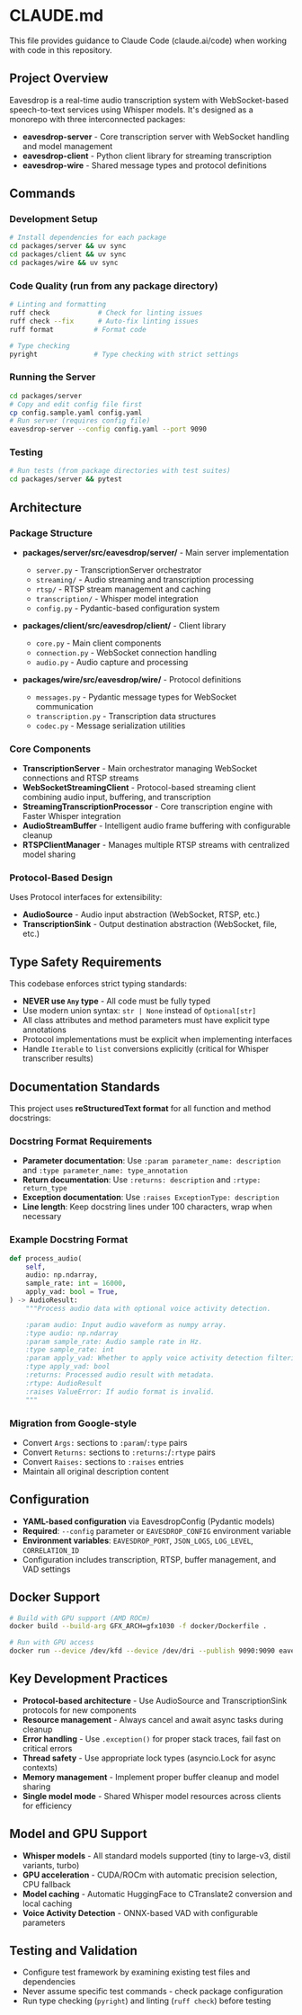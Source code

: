 # CLAUDE.md

This file provides guidance to Claude Code (claude.ai/code) when working with code in this repository.

## Project Overview

Eavesdrop is a real-time audio transcription system with WebSocket-based speech-to-text services using Whisper models. It's designed as a monorepo with three interconnected packages:

- **eavesdrop-server** - Core transcription server with WebSocket handling and model management
- **eavesdrop-client** - Python client library for streaming transcription 
- **eavesdrop-wire** - Shared message types and protocol definitions

## Commands

### Development Setup
```bash
# Install dependencies for each package
cd packages/server && uv sync
cd packages/client && uv sync  
cd packages/wire && uv sync
```

### Code Quality (run from any package directory)
```bash
# Linting and formatting
ruff check            # Check for linting issues
ruff check --fix      # Auto-fix linting issues
ruff format          # Format code

# Type checking
pyright              # Type checking with strict settings
```

### Running the Server
```bash
cd packages/server
# Copy and edit config file first
cp config.sample.yaml config.yaml
# Run server (requires config file)
eavesdrop-server --config config.yaml --port 9090
```

### Testing
```bash
# Run tests (from package directories with test suites)
cd packages/server && pytest
```

## Architecture

### Package Structure
- **packages/server/src/eavesdrop/server/** - Main server implementation
  - `server.py` - TranscriptionServer orchestrator
  - `streaming/` - Audio streaming and transcription processing
  - `rtsp/` - RTSP stream management and caching
  - `transcription/` - Whisper model integration
  - `config.py` - Pydantic-based configuration system
  
- **packages/client/src/eavesdrop/client/** - Client library
  - `core.py` - Main client components
  - `connection.py` - WebSocket connection handling
  - `audio.py` - Audio capture and processing
  
- **packages/wire/src/eavesdrop/wire/** - Protocol definitions
  - `messages.py` - Pydantic message types for WebSocket communication
  - `transcription.py` - Transcription data structures
  - `codec.py` - Message serialization utilities

### Core Components
- **TranscriptionServer** - Main orchestrator managing WebSocket connections and RTSP streams
- **WebSocketStreamingClient** - Protocol-based streaming client combining audio input, buffering, and transcription
- **StreamingTranscriptionProcessor** - Core transcription engine with Faster Whisper integration
- **AudioStreamBuffer** - Intelligent audio frame buffering with configurable cleanup
- **RTSPClientManager** - Manages multiple RTSP streams with centralized model sharing

### Protocol-Based Design
Uses Protocol interfaces for extensibility:
- **AudioSource** - Audio input abstraction (WebSocket, RTSP, etc.)
- **TranscriptionSink** - Output destination abstraction (WebSocket, file, etc.)

## Type Safety Requirements

This codebase enforces strict typing standards:

- **NEVER use `Any` type** - All code must be fully typed
- Use modern union syntax: `str | None` instead of `Optional[str]`
- All class attributes and method parameters must have explicit type annotations
- Protocol implementations must be explicit when implementing interfaces
- Handle `Iterable` to `list` conversions explicitly (critical for Whisper transcriber results)

## Documentation Standards

This project uses **reStructuredText format** for all function and method docstrings:

### Docstring Format Requirements

- **Parameter documentation**: Use `:param parameter_name: description` and `:type parameter_name: type_annotation`
- **Return documentation**: Use `:returns: description` and `:rtype: return_type`
- **Exception documentation**: Use `:raises ExceptionType: description`
- **Line length**: Keep docstring lines under 100 characters, wrap when necessary

### Example Docstring Format

```python
def process_audio(
    self,
    audio: np.ndarray,
    sample_rate: int = 16000,
    apply_vad: bool = True,
) -> AudioResult:
    """Process audio data with optional voice activity detection.

    :param audio: Input audio waveform as numpy array.
    :type audio: np.ndarray
    :param sample_rate: Audio sample rate in Hz.
    :type sample_rate: int
    :param apply_vad: Whether to apply voice activity detection filtering.
    :type apply_vad: bool
    :returns: Processed audio result with metadata.
    :rtype: AudioResult
    :raises ValueError: If audio format is invalid.
    """
```

### Migration from Google-style

- Convert `Args:` sections to `:param`/`:type` pairs
- Convert `Returns:` sections to `:returns:`/`:rtype` pairs  
- Convert `Raises:` sections to `:raises` entries
- Maintain all original description content

## Configuration

- **YAML-based configuration** via EavesdropConfig (Pydantic models)
- **Required**: `--config` parameter or `EAVESDROP_CONFIG` environment variable
- **Environment variables**: `EAVESDROP_PORT`, `JSON_LOGS`, `LOG_LEVEL`, `CORRELATION_ID`
- Configuration includes transcription, RTSP, buffer management, and VAD settings

## Docker Support

```bash
# Build with GPU support (AMD ROCm)
docker build --build-arg GFX_ARCH=gfx1030 -f docker/Dockerfile .

# Run with GPU access
docker run --device /dev/kfd --device /dev/dri --publish 9090:9090 eavesdrop
```

## Key Development Practices

- **Protocol-based architecture** - Use AudioSource and TranscriptionSink protocols for new components
- **Resource management** - Always cancel and await async tasks during cleanup
- **Error handling** - Use `.exception()` for proper stack traces, fail fast on critical errors
- **Thread safety** - Use appropriate lock types (asyncio.Lock for async contexts)
- **Memory management** - Implement proper buffer cleanup and model sharing
- **Single model mode** - Shared Whisper model resources across clients for efficiency

## Model and GPU Support

- **Whisper models** - All standard models supported (tiny to large-v3, distil variants, turbo)
- **GPU acceleration** - CUDA/ROCm with automatic precision selection, CPU fallback
- **Model caching** - Automatic HuggingFace to CTranslate2 conversion and local caching
- **Voice Activity Detection** - ONNX-based VAD with configurable parameters

## Testing and Validation

- Configure test framework by examining existing test files and dependencies
- Never assume specific test commands - check package configuration
- Run type checking (`pyright`) and linting (`ruff check`) before testing